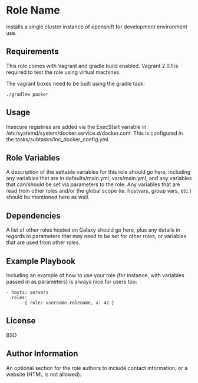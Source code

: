 Role Name
=========

Installs a single cluster instance of openshift for development environment use.

Requirements
------------

This role comes with Vagrant and gradle build enabled. Vagrant 2.0.1 is required to test the role using virtual machines.

The vagrant boxes need to be built using the gradle task:

```
./gradlew packer
```

Usage
-----

Insecure registries are added via the ExecStart variable in /etc/systemd/system/docker.service.d/docker.conf. This is configured in the tasks/subtasks/inc_docker_config.yml

Role Variables
--------------

A description of the settable variables for this role should go here, including any variables that are in defaults/main.yml, vars/main.yml, and any variables that can/should be set via parameters to the role. Any variables that are read from other roles and/or the global scope (ie. hostvars, group vars, etc.) should be mentioned here as well.

Dependencies
------------

A list of other roles hosted on Galaxy should go here, plus any details in regards to parameters that may need to be set for other roles, or variables that are used from other roles.

Example Playbook
----------------

Including an example of how to use your role (for instance, with variables passed in as parameters) is always nice for users too:

    - hosts: servers
      roles:
         - { role: username.rolename, x: 42 }

License
-------

BSD

Author Information
------------------

An optional section for the role authors to include contact information, or a website (HTML is not allowed).
